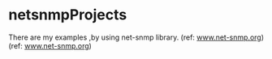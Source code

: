 # netsnmpProjects
There are my examples ,by using net-snmp library. (ref: www.net-snmp.org) (ref: www.net-snmp.org)
